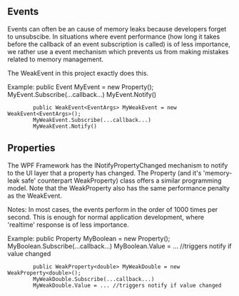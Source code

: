 Events
----------------------------------------------------------------------------------------------------------------------
Events can often be an cause of memory leaks because developers forget to unsubscibe.
In situations where event performance (how long it takes before the callback of an event subscription is called) is of
less importance, we rather use a event mechanism which prevents us from making mistakes related to memory management.

The WeakEvent in this project exactly does this. 

Example:
            public Event<EventArgs> MyEvent = new Property<EventArgs>();
            MyEvent.Subscribe(...callback...)
            MyEvent.Notify()
            
            public WeakEvent<EventArgs> MyWeakEvent = new WeakEvent<EventArgs>();  
            MyWeakEvent.Subscribe(...callback...)
            MyWeakEvent.Notify()
            
Properties
----------------------------------------------------------------------------------------------------------------------
The WPF Framework has the INotifyPropertyChanged mechanism to notify to the UI layer that a property has changed.
The Property (and it's 'memory-leak safe' counterpart WeakProperty) class offers a similar programming model. 
Note that the WeakProperty also has the same performance penalty as the WeakEvent. 

Notes:
In most cases, the events perform in the order of 1000 times per second. This is enough for normal application development, where 
'realtime' response is of less importance. 

Example:
            public Property<bool> MyBoolean = new Property<bool>();
            MyBoolean.Subscribe(...callback...)
            MyBoolean.Value = ... //triggers notify if value changed
            
            public WeakProperty<double> MyWeakDouble = new WeakProperty<double>();  
            MyWeakDouble.Subscribe(...callback...)
            MyWeakDouble.Value = ... //triggers notify if value changed
